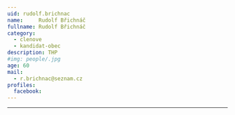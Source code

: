 ```yaml
---
uid: rudolf.brichnac
name:     Rudolf Břichnáč
fullname: Rudolf Břichnáč
category:
  - clenove
  - kandidat-obec
description: THP
#img: people/.jpg
age: 60
mail:
  - r.brichnac@seznam.cz
profiles:
  facebook: 
---
```




---